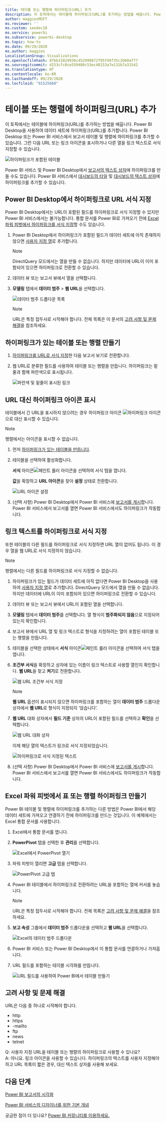 ```yaml
---
title: 테이블 또는 행렬에 하이퍼링크(URL) 추가
description: 이 토픽에서는 테이블에 하이퍼링크(URL)를 추가하는 방법을 배웁니다. Power BI Desktop을 사용하여 데이터 세트에 하이퍼링크(URL)를 추가합니다. 그런 다음 Power BI Desktop 또는 Power BI 서비스에서 보고서 테이블 및 행렬에 하이퍼링크를 추가할 수 있습니다.
author: maggiesMSFT
ms.reviewer: ''
ms.custom: seodec18
ms.service: powerbi
ms.subservice: powerbi-desktop
ms.topic: how-to
ms.date: 09/29/2020
ms.author: maggies
LocalizationGroup: Visualizations
ms.openlocfilehash: 87bb15829936c452999872f95f49f35c2b60af77
ms.sourcegitcommit: d153cfc0ce559480c53ec48153a7e131b7a31542
ms.translationtype: HT
ms.contentlocale: ko-KR
ms.lasthandoff: 09/29/2020
ms.locfileid: "91525660"
---
```

# <a name="add-hyperlinks-urls-to-a-table-or-matrix"></a>테이블 또는 행렬에 하이퍼링크(URL) 추가
이 토픽에서는 테이블에 하이퍼링크(URL)를 추가하는 방법을 배웁니다. Power BI Desktop을 사용하여 데이터 세트에 하이퍼링크(URL)를 추가합니다. Power BI Desktop 또는 Power BI 서비스에서 보고서 테이블 및 행렬에 하이퍼링크를 추가할 수 있습니다. 그런 다음 URL 또는 링크 아이콘을 표시하거나 다른 열을 링크 텍스트로 서식 지정할 수 있습니다.

![하이퍼링크가 포함된 테이블](media/power-bi-hyperlinks-in-tables/power-bi-url-link-text.png)

Power BI 서비스 및 Power BI Desktop에서 [보고서의 텍스트 상자](service-add-hyperlink-to-text-box.md)에 하이퍼링크를 만들 수도 있습니다. Power BI 서비스에서 [대시보드의 타일](service-dashboard-edit-tile.md) 및 [대시보드의 텍스트 상자](service-dashboard-add-widget.md)에 하이퍼링크를 추가할 수 있습니다. 


## <a name="format-a-url-as-a-hyperlink-in-power-bi-desktop"></a>Power BI Desktop에서 하이퍼링크로 URL 서식 지정

Power BI Desktop에서는 URL이 포함된 필드를 하이퍼링크로 서식 지정할 수 있지만 Power BI 서비스에서는 불가능합니다. 통합 문서를 Power BI로 가져오기 전에 [Excel 파워 피벗에서 하이퍼링크를 서식 지정](#create-a-table-or-matrix-hyperlink-in-excel-power-pivot)할 수도 있습니다.

1. Power BI Desktop에서 하이퍼링크가 포함된 필드가 데이터 세트에 아직 존재하지 않으면 [사용자 지정 열](../transform-model/desktop-common-query-tasks.md)로 추가합니다.

    > [!NOTE]
    > DirectQuery 모드에서는 열을 만들 수 없습니다.  하지만 데이터에 URL이 이미 포함되어 있으면 하이퍼링크로 전환할 수 있습니다.

2. 데이터 뷰 또는 보고서 뷰에서 열을 선택합니다. 

3. **모델링** 탭에서 **데이터 범주** > **웹 URL**을 선택합니다.
   
    ![데이터 범주 드롭다운 목록](media/power-bi-hyperlinks-in-tables/power-bi-format-web-url.png)

    > [!NOTE]
    > URL은 특정 접두사로 시작해야 합니다. 전체 목록은 이 문서의 [고려 사항 및 문제 해결](#considerations-and-troubleshooting)을 참조하세요.

## <a name="create-a-table-or-matrix-with-a-hyperlink"></a>하이퍼링크가 있는 테이블 또는 행렬 만들기

1. [하이퍼링크를 URL로 서식 지정](#format-a-url-as-a-hyperlink-in-power-bi-desktop)한 다음 보고서 보기로 전환합니다.
2. 웹 URL로 분류한 필드를 사용하여 테이블 또는 행렬을 만듭니다. 하이퍼링크는 밑줄과 함께 파란색으로 표시됩니다.

    ![파란색 및 밑줄이 표시된 링크](media/power-bi-hyperlinks-in-tables/power-bi-url-blue-underline.png)


## <a name="display-a-hyperlink-icon-instead-of-a-url"></a>URL 대신 하이퍼링크 아이콘 표시

테이블에서 긴 URL을 표시하지 않으려는 경우 하이퍼링크 아이콘 ![하이퍼링크 아이콘](media/power-bi-hyperlinks-in-tables/power-bi-hyperlink-icon.png) 으로 대신 표시할 수 있습니다. 

> [!NOTE]
> 행렬에서는 아이콘을 표시할 수 없습니다.
   
1. 먼저 [하이퍼링크가 있는 테이블을 만듭니다](#create-a-table-or-matrix-with-a-hyperlink).

2. 테이블을 선택하여 활성화합니다.

    **서식** 아이콘![페인트 롤러 아이콘](media/power-bi-hyperlinks-in-tables/power-bi-paintroller.png)을 선택하여 서식 탭을 엽니다.

    **값**을 확장하고 **URL 아이콘**을 찾아 **설정** 상태로 전환합니다.

    ![URL 아이콘 설정](media/power-bi-hyperlinks-in-tables/power-bi-url-icon-on.png)

1. (선택 사항) Power BI Desktop에서 Power BI 서비스에 [보고서를 게시](desktop-upload-desktop-files.md)합니다. Power BI 서비스에서 보고서를 열면 Power BI 서비스에서도 하이퍼링크가 작동합니다.

## <a name="format-link-text-as-a-hyperlink"></a>링크 텍스트를 하이퍼링크로 서식 지정

또한 테이블의 다른 필드를 하이퍼링크로 서식 지정하면 URL 열이 없어도 됩니다. 이 경우 열을 웹 URL로 서식 지정하지 않습니다.

> [!NOTE]
> 행렬에서는 다른 필드를 하이퍼링크로 서식 지정할 수 없습니다.

1. 하이퍼링크가 있는 필드가 데이터 세트에 아직 없다면 Power BI Desktop을 사용하여 [사용자 지정 열](../transform-model/desktop-common-query-tasks.md)로 추가합니다. DirectQuery 모드에서 열을 만들 수 없습니다.  하지만 데이터에 URL이 이미 포함되어 있으면 하이퍼링크로 전환할 수 있습니다.

2. 데이터 뷰 또는 보고서 뷰에서 URL이 포함된 열을 선택합니다. 

3. **모델링** 탭에서 **데이터 범주**를 선택합니다. 열 형식이 **범주화되지 않음**으로 지정되어 있는지 확인합니다.

2. 보고서 뷰에서 URL 열 및 링크 텍스트로 형식을 지정하려는 열이 포함된 테이블 또는 행렬을 만듭니다.

3. 테이블을 선택한 상태에서 **서식** 아이콘![페인트 롤러 아이콘](media/power-bi-hyperlinks-in-tables/power-bi-paintroller.png)을 선택하여 서식 탭을 엽니다.

4. **조건부 서식**을 확장하고 상자에 있는 이름이 링크 텍스트로 사용할 열인지 확인합니다. **웹 URL**을 찾고 **켜기**로 전환합니다.

    ![웹 URL 조건부 서식 지정](media/power-bi-hyperlinks-in-tables/power-bi-format-conditional-web-url.png)

    > [!NOTE]
    > **웹 URL** 옵션이 표시되지 않으면 하이퍼링크를 포함하는 열이 **데이터 범주** 드롭다운 상자에서 **웹 URL**로 형식이 지정되지 ‘않습니다’.

5. **웹 URL** 대화 상자에서 **필드 기준** 상자의 URL이 포함된 필드를 선택하고 **확인**을 선택합니다.

    ![웹 URL 대화 상자](media/power-bi-hyperlinks-in-tables/power-bi-format-web-url-dialog.png)

    이제 해당 열의 텍스트가 링크로 서식 지정되었습니다.

    ![하이퍼링크로 서식 지정된 텍스트](media/power-bi-hyperlinks-in-tables/power-bi-url-link-text.png)

1. (선택 사항) Power BI Desktop에서 Power BI 서비스에 [보고서를 게시](desktop-upload-desktop-files.md)합니다. Power BI 서비스에서 보고서를 열면 Power BI 서비스에서도 하이퍼링크가 작동합니다.

## <a name="create-a-table-or-matrix-hyperlink-in-excel-power-pivot"></a>Excel 파워 피벗에서 표 또는 행렬 하이퍼링크 만들기

Power BI 테이블 및 행렬에 하이퍼링크를 추가하는 다른 방법은 Power BI에서 해당 데이터 세트에 가져오고 연결하기 전에 하이퍼링크를 만드는 것입니다. 이 예제에서는 Excel 통합 문서를 사용합니다.

1. Excel에서 통합 문서를 엽니다.
2. **PowerPivot** 탭을 선택한 후 **관리**를 선택합니다.
   
   ![Excel에서 PowerPivot 열기](media/power-bi-hyperlinks-in-tables/createhyperlinkinpowerpivot2.png)
1. 파워 피벗이 열리면 **고급** 탭을 선택합니다.
   
   ![PowerPivot 고급 탭](media/power-bi-hyperlinks-in-tables/createhyperlinkinpowerpivot3.png)
4. Power BI 테이블에서 하이퍼링크로 전환하려는 URL을 포함하는 열에 커서를 놓습니다.
   
   > [!NOTE]
   > URL은 특정 접두사로 시작해야 합니다. 전체 목록은 [고려 사항 및 문제 해결](#considerations-and-troubleshooting)을 참조하세요.
   > 
   
5. **보고 속성** 그룹에서 **데이터 범주** 드롭다운을 선택하고 **웹 URL**을 선택합니다. 
   
   ![Excel의 데이터 범주 드롭다운](media/power-bi-hyperlinks-in-tables/createhyperlinksnew.png)

6. Power BI 서비스 또는 Power BI Desktop에서 이 통합 문서를 연결하거나 가져옵니다.
7. URL 필드를 포함하는 테이블 시각화를 만듭니다.
   
   ![URL 필드를 사용하여 Power BI에서 테이블 만들기](media/power-bi-hyperlinks-in-tables/hyperlinksintables.gif)

## <a name="considerations-and-troubleshooting"></a>고려 사항 및 문제 해결

URL은 다음 중 하나로 시작해야 합니다.
- http
- https
- -mailto
- ftp
- news
- telnet

Q: 사용자 지정 URL을 테이블 또는 행렬의 하이퍼링크로 사용할 수 있나요?    
A: 아니요. 링크 아이콘을 사용할 수 있습니다. 하이퍼링크의 텍스트를 사용자 지정해야 하고 URL 목록이 짧은 경우, 대신 텍스트 상자를 사용해 보세요.


## <a name="next-steps"></a>다음 단계
[Power BI 보고서의 시각화](../visuals/power-bi-report-visualizations.md)

[Power BI 서비스의 디자이너를 위한 기본 개념](../fundamentals/service-basic-concepts.md)

궁금한 점이 더 있나요? [Power BI 커뮤니티를 이용하세요.](https://community.powerbi.com/)
